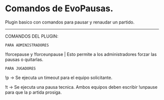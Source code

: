 # Comandos de EvoPausas.

Plugin basico con comandos para pausar y renaudar un partido.

--------------------

COMANDOS DEL PLUGIN:

``PARA ADMINISTRADORES``

!forcepause y !forceunpause | Esto permite a los administradores forzar las pausas o quitarlas.

``PARA JUGADORES``

!p -> Se ejecuta un timeout para el equipo solicitante.

!t -> Se ejecuta una pausa tecnica. Ambos equipos deben escribir !unpause para que la p artida prosiga.

